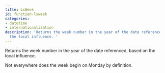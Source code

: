 ```yaml
---
title: LsWeek
id: function-lsweek
categories:
- datetime
- internationalization
description: 'Returns the week number in the year of the date referenced, based on
  the local influence. '
---
```


Returns the week number in the year of the date referenced, based on the local influence.

Not everywhere does the week begin on Monday by definition.
